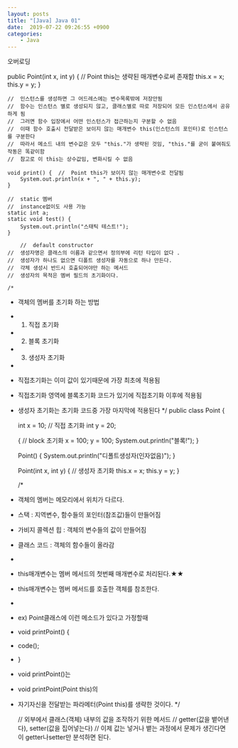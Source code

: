 ```yaml
---
layout: posts
title: "[Java] Java 01"
date:  2019-07-22 09:26:55 +0900
categories:
    - Java
---
```

오버로딩

public Point(int x, int y) {	//	Point this는 생략된 매개변수로써 존재함
		this.x = x;
		this.y = y;
	}
	
	//	인스턴스를 생성하면 그 어드레스에는 변수목록밖에 저장안됨
	//	함수는 인스턴스 별로 생성되지 않고, 클래스별로 따로 저장되어 모든 인스턴스에서 공유하게 됨
	//	그러면 함수 입장에서 어떤 인스턴스가 접근하는지 구분할 수 없음
	//	이때 함수 호출시 전달받은 보이지 않는 매개변수 this(인스턴스의 포인터)로 인스턴스를 구분한다
	//	따라서 메소드 내의 변수값은 모두 "this."가 생략된 것임, "this."를 굳이 붙여줘도 작동은 똑같이함
	//	참고로 이 this는 상수값임, 변화시킬 수 없음
	
	void print() {	//	Point this가 보이지 않는 매개변수로 전달됨
		System.out.println(x + ", " + this.y);
	}
	
	//	static 멤버
	//	instance없이도 사용 가능
	static int a;
	static void test() {
		System.out.println("스태틱 테스트!");
	}

		//	default constructor
	//	생성자명은 클래스의 이름과 같으면서 정의부에 리턴 타입이 없다 .
	//	생성자가 하나도 없으면 디폴트 생성자를 자동으로 하나 만든다.
	//	갹체 생성시 반드시 호출되어야만 하는 메서드
	//	생성자의 목적은 멤버 필드의 초기화이다.

	/*
 * 객체의 멤버를 초기화 하는 방법
 * 1. 직접 초기화
 * 2. 블록 초기화
 * 3. 생성자 초기화
 * 
 * 직접초기화는 이미 값이 있기때문에 가장 최초에 적용됨
 * 직접초기화 영역에 블록초기화 코드가 있기에 직접초기화 이후에 적용됨
 * 생성자 초기화는 초기화 코드중 가장 마지막에 적용된다
 */
public class Point {	
	
	int x = 10;	//	직접 초기화
	int y = 20;
	
	{	//	block 초기화
		x = 100;
		y = 100;
		System.out.println("블록!");
	}
	
	Point() {
		System.out.println("디폴트생성자(인자없음)");
	}
	
	Point(int x, int y) {	//	생성자 초기화
		this.x = x;
		this.y = y;
	}

	/*
 * 객체의 멤버는 메모리에서 위치가 다르다.
 * 스택 : 지역변수, 함수들의 포인터(참조값)들이 만들어짐
 * 가비지 콜렉션 힙 : 객체의 변수들의 값이 만들어짐
 * 클래스 코드 : 객체의 함수들이 올라감
 * 
 * this매개변수는 멤버 메서드의 첫번째 매개변수로 처리된다.★★
 * this매개변수는 멤버 메서드를 호출한 객체를 참조한다.
 * 
 * ex) Point클래스에 이런 메소드가 있다고 가정할때
 * void printPoint() {
 * 	code();
 * }
 * void printPoint()는
 * void printPoint(Point this)의
 * 자기자신을 전달받는 파라메터(Point this)를 생략한 것이다.
 */

 	//	외부에서 클래스(객체) 내부의 값을 조작하기 위한 메서드
	//	getter(값을 뱉어낸다), setter(값을 집어넣는다)
	//	이제 값는 넣거나 뱉는 과정에서 문제가 생긴다면 이 getter나setter만 분석하면 된다. 
